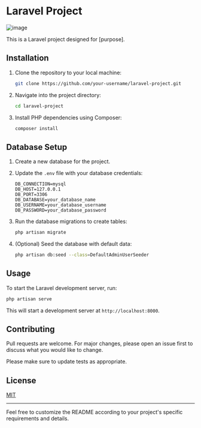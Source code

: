 # Laravel Project

![image](https://github.com/Jhaveri-Jeet/User-Management/assets/114752089/b187a0f3-6da0-4a37-ac2f-134c8dc2cc14)

This is a Laravel project designed for [purpose].

## Installation

1. Clone the repository to your local machine:

    ```bash
    git clone https://github.com/your-username/laravel-project.git
    ```

2. Navigate into the project directory:

    ```bash
    cd laravel-project
    ```

3. Install PHP dependencies using Composer:

    ```bash
    composer install
    ```


## Database Setup

1. Create a new database for the project.

2. Update the `.env` file with your database credentials:

    ```dotenv
    DB_CONNECTION=mysql
    DB_HOST=127.0.0.1
    DB_PORT=3306
    DB_DATABASE=your_database_name
    DB_USERNAME=your_database_username
    DB_PASSWORD=your_database_password
    ```

3. Run the database migrations to create tables:

    ```bash
    php artisan migrate
    ```

4. (Optional) Seed the database with default data:

    ```bash
    php artisan db:seed --class=DefaultAdminUserSeeder
    ```

## Usage

To start the Laravel development server, run:

```bash
php artisan serve
```

This will start a development server at `http://localhost:8000`.

## Contributing

Pull requests are welcome. For major changes, please open an issue first to discuss what you would like to change.

Please make sure to update tests as appropriate.

## License

[MIT](https://choosealicense.com/licenses/mit/)

---

Feel free to customize the README according to your project's specific requirements and details.
